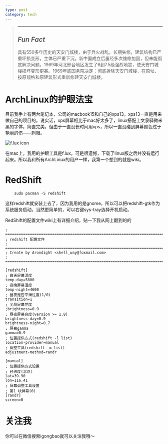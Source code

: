 ```yaml
---
type: post
category: tech
---
```


>---
>***Fun Fact***
>---
>具有550多年历史的天安门城楼，由于兵火战乱，长期失修，建筑结构已严重坏损变形，主体已严重下沉。新中国成立后虽经多次维修加固，但未能彻底解决问题。1969年河北邢台地区发生了6到7.5级强烈地震，使天安门城楼损坏变形更甚。1969年底国务院决定：彻底拆除天安门城楼，在原址、按原规格和原建筑形式重新修建天安门城楼。

# ArchLinux的护眼法宝

目前我手上有两台笔记本，公司的macbook15和自己的xps13。xps13一直是用来做自己的项目的，说实话，xps屏幕相比于mac好太多了，linux搭配上文泉驿微米黑的字体，简直完美，但由于一直没长时间用xps，所以一直没碰到屏幕颜色过于艳丽的伤——刺眼。

![f.lux icon](https://justgetflux.com/flux-icon-sm.png)

在mac上，我用的护眼工具是f.lux，可是很遗憾，下载了linux版之后并没有运行起来。所以我和所有ArchLinux的用户一样，我第一个想到的就是wiki。

# RedShift

        sudo pacman -S redshift

这样redshift就安装上去了，因为我用的是gnome，所以可以把redshift-gtk作为系统服务启动。当然更简单的，可以右键sys-tray选择开机启动。

RedShift的配置文件wiki上有详细介绍，贴一下我从网上翻到的的

```
; ==============================================================================
; redshift 配置文件
; ==============================================================================
; Create by Arondight <shell_way@foxmail.com>
; ==============================================================================

[redshift]
; 白天屏幕温度
temp-day=5800
; 夜晚屏幕温度
temp-night=4600
; 昼夜是否平滑过度(1/0)
transition=1
; 全局屏幕亮度
;brightness=0.9
; 昼夜屏幕亮度(version >= 1.8)
brightness-day=0.9
brightness-night=0.7
; 屏幕gamma
gamma=0.9
; 位置提供方式(redshift -l list)
location-provider=manual
; 调整工具(redshift -m list)
adjustment-method=randr

[manual]
; 位置提供方式设置
; 经纬度(北京)
lat=39.90
lon=116.41
; 屏幕调整工具设置
; 第1 块屏幕(0)
[randr]
screen=0
```

# 关注我

你可以在微信搜索igongbao就可以关注我哦～